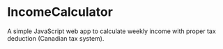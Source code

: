 # IncomeCalculator
A simple JavaScript web app to calculate weekly income with proper tax deduction (Canadian tax system).
